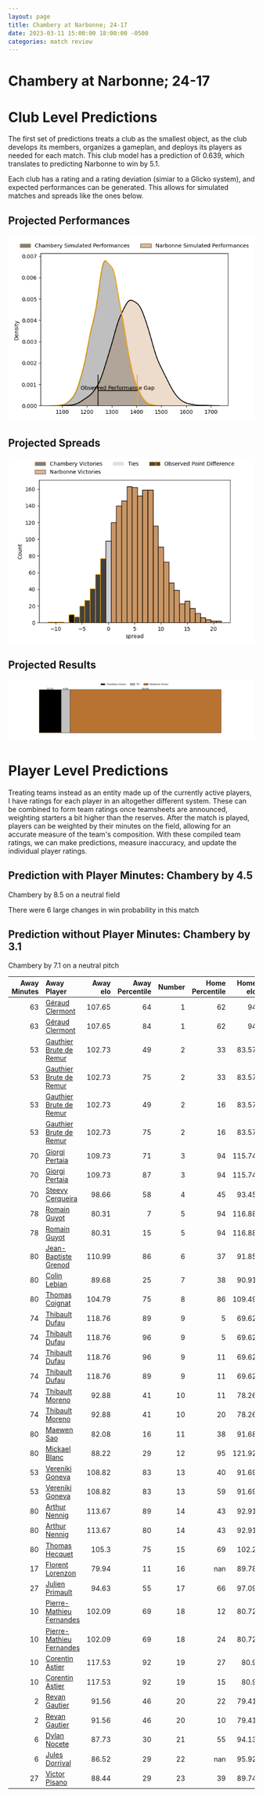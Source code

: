 ```yaml
---  
layout: page  
title: Chambery at Narbonne; 24-17  
date: 2023-03-11 15:00:00 18:00:00 -0500  
categories: match review  
---
```

# Chambery at Narbonne; 24-17

# Club Level Predictions


The first set of predictions treats a club as the smallest object, as the club develops its members, organizes a gameplan, and deploys its players as needed for each match. This club model has a prediction of 0.639, which translates to predicting Narbonne to win by 5.1.

Each club has a rating and a rating deviation (simiar to a Glicko system), and expected performances can be generated. This allows for simulated matches and spreads like the ones below.
## Projected Performances


![Projected Performances](plots/performances_2023-03-11-Narbonne-Chambery.png)
## Projected Spreads


![Projected Spreads](plots/spreads_2023-03-11-Narbonne-Chambery.png)
## Projected Results


![Projected Results](plots/resultbar_2023-03-11-Narbonne-Chambery.png)
# Player Level Predictions


Treating teams instead as an entity made up of the currently active players, I have ratings for each player in an altogether different system. These can be combined to form team ratings once teamsheets are announced, weighting starters a bit higher than the reserves. After the match is played, players can be weighted by their minutes on the field, allowing for an accurate measure of the team's composition. With these compiled team ratings, we can make predictions, measure inaccuracy, and update the individual player ratings.
## Prediction with Player Minutes: Chambery by 4.5


Chambery by 8.5 on a neutral field

There were 6 large changes in win probability in this match
## Prediction without Player Minutes: Chambery by 3.1


Chambery by 7.1 on a neutral pitch



|   Away Minutes | Away Player                                                                     |   Away elo |   Away Percentile |   Number |   Home Percentile |   Home elo | Home Player                                                         |   Home Minutes |
|---------------:|:--------------------------------------------------------------------------------|-----------:|------------------:|---------:|------------------:|-----------:|:--------------------------------------------------------------------|---------------:|
|             63 | [Géraud Clermont](..//playerfiles//GéraudClermont_cleaned.md)                   |     107.65 |                64 |        1 |                62 |      94    | [Sylvain Abadie](..//playerfiles//SylvainAbadie_cleaned.md)         |             59 |
|             63 | [Géraud Clermont](..//playerfiles//GéraudClermont_cleaned.md)                   |     107.65 |                84 |        1 |                62 |      94    | [Sylvain Abadie](..//playerfiles//SylvainAbadie_cleaned.md)         |             59 |
|             53 | [Gauthier Brute de Remur](..//playerfiles//GauthierBrutedeRemur_cleaned.md)     |     102.73 |                49 |        2 |                33 |      83.57 | [Christophe David](..//playerfiles//ChristopheDavid_cleaned.md)     |             44 |
|             53 | [Gauthier Brute de Remur](..//playerfiles//GauthierBrutedeRemur_cleaned.md)     |     102.73 |                75 |        2 |                33 |      83.57 | [Christophe David](..//playerfiles//ChristopheDavid_cleaned.md)     |             44 |
|             53 | [Gauthier Brute de Remur](..//playerfiles//GauthierBrutedeRemur_cleaned.md)     |     102.73 |                49 |        2 |                16 |      83.57 | [Christophe David](..//playerfiles//ChristopheDavid_cleaned.md)     |             44 |
|             53 | [Gauthier Brute de Remur](..//playerfiles//GauthierBrutedeRemur_cleaned.md)     |     102.73 |                75 |        2 |                16 |      83.57 | [Christophe David](..//playerfiles//ChristopheDavid_cleaned.md)     |             44 |
|             70 | [Giorgi Pertaia](..//playerfiles//GiorgiPertaia_cleaned.md)                     |     109.73 |                71 |        3 |                94 |     115.74 | [Théo Castinel](..//playerfiles//ThéoCastinel_cleaned.md)           |             31 |
|             70 | [Giorgi Pertaia](..//playerfiles//GiorgiPertaia_cleaned.md)                     |     109.73 |                87 |        3 |                94 |     115.74 | [Théo Castinel](..//playerfiles//ThéoCastinel_cleaned.md)           |             31 |
|             70 | [Steevy Cerqueira](..//playerfiles//SteevyCerqueira_cleaned.md)                 |      98.66 |                58 |        4 |                45 |      93.45 | [Valentin Sese](..//playerfiles//ValentinSese_cleaned.md)           |             80 |
|             78 | [Romain Guyot](..//playerfiles//RomainGuyot_cleaned.md)                         |      80.31 |                 7 |        5 |                94 |     116.88 | [Mauro Rebussone](..//playerfiles//MauroRebussone_cleaned.md)       |             40 |
|             78 | [Romain Guyot](..//playerfiles//RomainGuyot_cleaned.md)                         |      80.31 |                15 |        5 |                94 |     116.88 | [Mauro Rebussone](..//playerfiles//MauroRebussone_cleaned.md)       |             40 |
|             80 | [Jean-Baptiste Grenod](..//playerfiles//Jean-BaptisteGrenod_cleaned.md)         |     110.99 |                86 |        6 |                37 |      91.85 | [Thibault Clauzade](..//playerfiles//ThibaultClauzade_cleaned.md)   |             49 |
|             80 | [Colin Lebian](..//playerfiles//ColinLebian_cleaned.md)                         |      89.68 |                25 |        7 |                38 |      90.91 | [Paul Belzons](..//playerfiles//PaulBelzons_cleaned.md)             |             80 |
|             80 | [Thomas Coignat](..//playerfiles//ThomasCoignat_cleaned.md)                     |     104.79 |                75 |        8 |                86 |     109.49 | [Luke Nakobukobua](..//playerfiles//LukeNakobukobua_cleaned.md)     |             80 |
|             74 | [Thibault Dufau](..//playerfiles//ThibaultDufau_cleaned.md)                     |     118.76 |                89 |        9 |                 5 |      69.62 | [Pierrick Nova](..//playerfiles//PierrickNova_cleaned.md)           |             57 |
|             74 | [Thibault Dufau](..//playerfiles//ThibaultDufau_cleaned.md)                     |     118.76 |                96 |        9 |                 5 |      69.62 | [Pierrick Nova](..//playerfiles//PierrickNova_cleaned.md)           |             57 |
|             74 | [Thibault Dufau](..//playerfiles//ThibaultDufau_cleaned.md)                     |     118.76 |                96 |        9 |                11 |      69.62 | [Pierrick Nova](..//playerfiles//PierrickNova_cleaned.md)           |             57 |
|             74 | [Thibault Dufau](..//playerfiles//ThibaultDufau_cleaned.md)                     |     118.76 |                89 |        9 |                11 |      69.62 | [Pierrick Nova](..//playerfiles//PierrickNova_cleaned.md)           |             57 |
|             74 | [Thibault Moreno](..//playerfiles//ThibaultMoreno_cleaned.md)                   |      92.88 |                41 |       10 |                11 |      78.26 | [Tom Chauvet](..//playerfiles//TomChauvet_cleaned.md)               |             80 |
|             74 | [Thibault Moreno](..//playerfiles//ThibaultMoreno_cleaned.md)                   |      92.88 |                41 |       10 |                20 |      78.26 | [Tom Chauvet](..//playerfiles//TomChauvet_cleaned.md)               |             80 |
|             80 | [Maewen Sao](..//playerfiles//MaewenSao_cleaned.md)                             |      82.08 |                16 |       11 |                38 |      91.68 | [Sébastien Giorgis](..//playerfiles//SébastienGiorgis_cleaned.md)   |             80 |
|             80 | [Mickael Blanc](..//playerfiles//MickaelBlanc_cleaned.md)                       |      88.22 |                29 |       12 |                95 |     121.92 | [José Lima](..//playerfiles//JoséLima_cleaned.md)                   |             80 |
|             53 | [Vereniki Goneva](..//playerfiles//VerenikiGoneva_cleaned.md)                   |     108.82 |                83 |       13 |                40 |      91.69 | [Pierre Nueno](..//playerfiles//PierreNueno_cleaned.md)             |             49 |
|             53 | [Vereniki Goneva](..//playerfiles//VerenikiGoneva_cleaned.md)                   |     108.82 |                83 |       13 |                59 |      91.69 | [Pierre Nueno](..//playerfiles//PierreNueno_cleaned.md)             |             49 |
|             80 | [Arthur Nennig](..//playerfiles//ArthurNennig_cleaned.md)                       |     113.67 |                89 |       14 |                43 |      92.91 | [Pierre-Hugo Ducom](..//playerfiles//Pierre-HugoDucom_cleaned.md)   |             57 |
|             80 | [Arthur Nennig](..//playerfiles//ArthurNennig_cleaned.md)                       |     113.67 |                80 |       14 |                43 |      92.91 | [Pierre-Hugo Ducom](..//playerfiles//Pierre-HugoDucom_cleaned.md)   |             57 |
|             80 | [Thomas Hecquet](..//playerfiles//ThomasHecquet_cleaned.md)                     |     105.3  |                75 |       15 |                69 |     102.2  | [James Kane](..//playerfiles//JamesKane_cleaned.md)                 |             80 |
|             17 | [Florent Lorenzon](..//playerfiles//FlorentLorenzon_cleaned.md)                 |      79.94 |                11 |       16 |               nan |      89.78 | [Avto Gogiashvili](..//playerfiles//AvtoGogiashvili_cleaned.md)     |             21 |
|             27 | [Julien Primault](..//playerfiles//JulienPrimault_cleaned.md)                   |      94.63 |                55 |       17 |                66 |      97.09 | [Jordan Rochier](..//playerfiles//JordanRochier_cleaned.md)         |             36 |
|             10 | [Pierre-Mathieu Fernandes](..//playerfiles//Pierre-MathieuFernandes_cleaned.md) |     102.09 |                69 |       18 |                12 |      80.72 | [Matthieu Loudet](..//playerfiles//MatthieuLoudet_cleaned.md)       |             49 |
|             10 | [Pierre-Mathieu Fernandes](..//playerfiles//Pierre-MathieuFernandes_cleaned.md) |     102.09 |                69 |       18 |                24 |      80.72 | [Matthieu Loudet](..//playerfiles//MatthieuLoudet_cleaned.md)       |             49 |
|             10 | [Corentin Astier](..//playerfiles//CorentinAstier_cleaned.md)                   |     117.53 |                92 |       19 |                27 |      80.9  | [Mohamed Kbaier](..//playerfiles//MohamedKbaier_cleaned.md)         |             40 |
|             10 | [Corentin Astier](..//playerfiles//CorentinAstier_cleaned.md)                   |     117.53 |                92 |       19 |                15 |      80.9  | [Mohamed Kbaier](..//playerfiles//MohamedKbaier_cleaned.md)         |             40 |
|              2 | [Revan Gautier](..//playerfiles//RevanGautier_cleaned.md)                       |      91.56 |                46 |       20 |                22 |      79.41 | [Arthur Christienne](..//playerfiles//ArthurChristienne_cleaned.md) |             31 |
|              2 | [Revan Gautier](..//playerfiles//RevanGautier_cleaned.md)                       |      91.56 |                46 |       20 |                10 |      79.41 | [Arthur Christienne](..//playerfiles//ArthurChristienne_cleaned.md) |             31 |
|              6 | [Dylan Nocete](..//playerfiles//DylanNocete_cleaned.md)                         |      87.73 |                30 |       21 |                55 |      94.13 | [Pablo Barbaste](..//playerfiles//PabloBarbaste_cleaned.md)         |             23 |
|              6 | [Jules Dorrival](..//playerfiles//JulesDorrival_cleaned.md)                     |      86.52 |                29 |       22 |               nan |      95.92 | [Gauthier Wolf](..//playerfiles//GauthierWolf_cleaned.md)           |             31 |
|             27 | [Victor Pisano](..//playerfiles//VictorPisano_cleaned.md)                       |      88.44 |                29 |       23 |                39 |      89.74 | [Étienne Ducom](..//playerfiles//ÉtienneDucom_cleaned.md)           |             23 |

